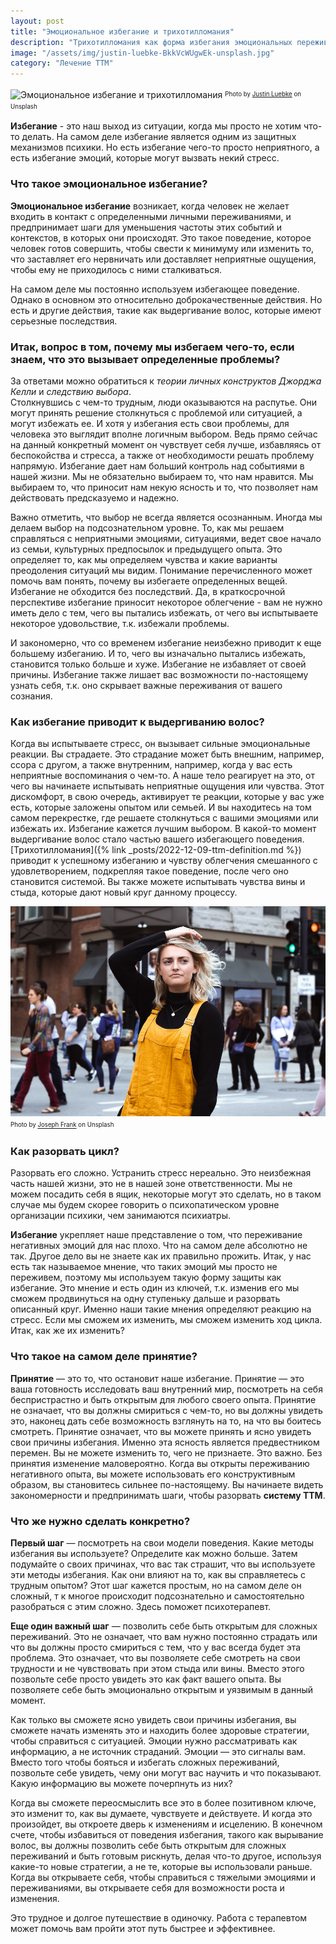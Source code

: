 ```yaml
---
layout: post
title: "Эмоциональное избегание и трихотилломания"
description: "Трихотилломания как форма избегания эмоциональных переживаний - причины появления и способ избавления"
image: "/assets/img/justin-luebke-BkkVcWUgwEk-unsplash.jpg"
category: "Лечение ТТМ"
---
```


<img
    src="/assets/img/justin-luebke-BkkVcWUgwEk-unsplash.jpg"
    alt="Эмоциональное избегание и трихотилломания"
    class="mb-0">
<sup><sub>
Photo by <a href="https://unsplash.com/@jluebke" rel=nofollow>Justin Luebke</a> on Unsplash
</sub></sup>

**Избегание** - это наш выход из ситуации, когда мы просто не хотим что-то делать. 
На самом деле избегание является одним из защитных механизмов психики.
Но есть избегание чего-то просто неприятного, а есть избегание эмоций, 
которые могут вызвать некий стресс.

### Что такое эмоциональное избегание?

**Эмоциональное избегание** возникает, когда человек не желает входить в контакт 
с определенными личными переживаниями, и предпринимает шаги для уменьшения частоты этих событий и контекстов, 
в которых они происходят. Это такое поведение, которое человек готов совершить, чтобы свести к минимуму или изменить 
то, что заставляет его нервничать или доставляет неприятные ощущения, чтобы ему не приходилось с ними сталкиваться.

На самом деле мы постоянно используем избегающее поведение. Однако в основном это относительно доброкачественные 
действия. Но есть и другие действия, такие как выдергивание волос, которые имеют серьезные последствия. 

### Итак, вопрос в том, почему мы избегаем чего-то, если знаем, что это вызывает определенные проблемы?

За ответами можно обратиться к *теории личных конструктов Джорджа Келли* и *следствию выбора*.  
Столкнувшись с чем-то трудным, люди оказываются на распутье. Они могут принять решение столкнуться с проблемой или 
ситуацией, а могут избежать ее. И хотя у избегания есть свои проблемы, для человека это выглядит вполне логичным выбором.
Ведь прямо сейчас на данный конкретный момент он чувствует себя лучше, избавляясь от беспокойства и стресса, 
а также от необходимости решать проблему напрямую. Избегание дает нам больший контроль над событиями в нашей жизни. 
Мы не обязательно выбираем то, что нам нравится. Мы выбираем то, что приносит нам некую ясность и то, что 
позволяет нам действовать предсказуемо и надежно.  

Важно отметить, что выбор не всегда является осознанным. Иногда мы делаем выбор на подсознательном уровне. 
То, как мы решаем справляться с неприятными эмоциями, ситуациями, ведет свое начало из семьи, культурных предпосылок 
и предыдущего опыта.  Это определяет то, как мы определяем чувства и какие варианты преодоления ситуаций мы видим. 
Понимание перечисленного может помочь вам понять, почему вы избегаете определенных вещей. Избегание не обходится без последствий. 
Да, в краткосрочной перспективе избегание приносит некоторое облегчение - вам не нужно иметь дело с тем, чего 
вы пытались избежать, от чего вы испытываете некоторое удовольствие, т.к.  избежали проблемы.  

И закономерно, что со временем избегание неизбежно приводит к еще большему избеганию. И то, чего вы изначально 
пытались избежать, становится только больше и хуже. Избегание не избавляет от своей причины. Избегание также лишает 
вас возможности по-настоящему узнать себя, т.к. оно скрывает важные переживания от вашего сознания.

### Как избегание приводит к выдергиванию волос?

Когда вы испытываете стресс, он вызывает сильные эмоциональные реакции. Вы страдаете. 
Это страдание может быть внешним, например, ссора с другом, а также внутренним, например, 
когда у вас есть неприятные воспоминания о чем-то. А наше тело реагирует на это, от чего вы начинаете испытывать 
неприятные ощущения или чувства. Этот дискомфорт, в свою очередь, активирует те реакции, которые у вас уже есть, 
которые заложены опытом или семьей. И вы находитесь на том самом перекрестке, где решаете столкнуться 
с вашими эмоциями или избежать их. Избегание кажется лучшим выбором. В какой-то момент выдергивание волос 
стало частью вашего избегающего поведения. [Трихотилломания]({% link _posts/2022-12-09-ttm-definition.md  %}) приводит к успешному избеганию и чувству 
облегчения смешанного с удовлетворением, подкрепляя такое поведение, после чего оно становится системой. 
Вы также можете испытывать чувства вины и стыда, которые дают новый круг данному процессу.

<img
    src="/assets/img/joseph-frank-xUnhfZNBm7s-unsplash.jpg"
    alt="Эмоциональное избегание и трихотилломания"
    class="mb-0">
<sup><sub>
Photo by <a href="https://unsplash.com/@josephgruenthal" rel=nofollow>Joseph Frank</a> on Unsplash
</sub></sup>

### Как разорвать цикл?

Разорвать его сложно. Устранить стресс нереально. Это неизбежная часть нашей жизни, это не в нашей зоне ответственности. 
Мы не можем посадить себя в ящик, некоторые могут это сделать, но в таком случае мы будем скорее говорить 
о психопатическом уровне организации психики, чем занимаются психиатры.  

**Избегание** укрепляет наше представление о том, что переживание негативных эмоций для нас плохо. 
Что на самом деле абсолютно не так. Другое дело вы не знаете как их правильно прожить.
Итак, у нас есть так называемое мнение, что таких эмоций мы просто не переживем, поэтому мы используем 
такую форму защиты как избегание. Это мнение и есть один из ключей, т.к. изменив его мы сможем продвинуться 
на одну ступеньку дальше и разорвать описанный круг. Именно наши такие мнения определяют реакцию на стресс. 
Если мы сможем их изменить, мы сможем изменить ход цикла. Итак, как же их изменить?

### Что такое на самом деле принятие?

**Принятие** — это то, что остановит наше избегание. Принятие — это ваша готовность исследовать ваш внутренний мир, 
посмотреть на себя беспристрастно и быть открытым для любого своего опыта. Принятие не означает, 
что вы должны смириться с чем-то, но вы должны увидеть это, наконец дать себе возможность взглянуть на то, 
на что вы боитесь смотреть. Принятие означает, что вы можете принять и ясно увидеть свои причины избегания. 
Именно эта ясность является предвестником перемен. Вы не можете изменить то, чего не признаете. Это важно. 
Без принятия изменение маловероятно. Когда вы открыты переживанию негативного опыта, вы можете использовать 
его конструктивным образом, вы становитесь сильнее по-настоящему. Вы начинаете видеть закономерности и 
предпринимать шаги, чтобы разорвать **систему ТТМ**.

### Что же нужно сделать конкретно?

**Первый шаг** — посмотреть на свои модели поведения. Какие методы избегания вы используете? 
Определите как можно больше. Затем подумайте о своих причинах, что вас так страшит, что вы используете 
эти методы избегания. Как они влияют на то, как вы справляетесь с трудным опытом? Этот шаг кажется простым, 
но на самом деле он сложный, т к многое происходит подсознательно и самостоятельно разобраться с этим сложно. 
Здесь поможет психотерапевт.  

**Еще один важный шаг** — позволить себе быть открытым для сложных переживаний. 
Это не означает, что вам нужно постоянно страдать или что вы должны просто смириться с тем, что у вас 
всегда будет эта проблема. Это означает, что вы позволяете себе смотреть на свои трудности и не 
чувствовать при этом стыда или вины. Вместо этого позвольте себе просто увидеть это как факт вашего опыта. 
Вы позволяете себе быть эмоционально открытым и уязвимым в данный момент.  

Как только вы сможете ясно увидеть свои причины избегания, вы сможете начать изменять это и находить более 
здоровые стратегии, чтобы справиться с ситуацией. Эмоции нужно рассматривать как информацию, а не источник страданий. 
Эмоции — это сигналы вам. Вместо того чтобы бояться и избегать сложных переживаний, позвольте себе увидеть, 
чему они могут вас научить и что показывают. Какую информацию вы можете почерпнуть из них?  

Когда вы сможете переосмыслить все это в более позитивном ключе, это изменит то, как вы думаете, чувствуете и действуете. 
И когда это произойдет, вы откроете дверь к изменениям и исцелению. В конечном счете, чтобы избавиться 
от поведения избегания, такого как вырывание волос, вы должны позволить себе быть открытым для 
сложных переживаний и быть готовым рискнуть, делая что-то другое, используя какие-то новые стратегии, 
а не те, которые вы использовали раньше. Когда вы открываете себя, чтобы справиться с тяжелыми эмоциями 
и переживаниями, вы открываете себя для возможности роста и изменения. 

Это трудное и долгое путешествие в одиночку. Работа с терапевтом может помочь вам пройти этот путь быстрее и эффективнее.